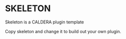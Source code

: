 # SKELETON

Skeleton is a CALDERA plugin template

Copy skeleton and change it to build out your own plugin.


